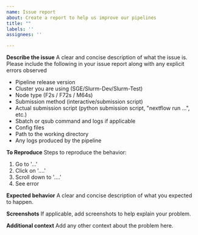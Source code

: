 ```yaml
---
name: Issue report
about: Create a report to help us improve our pipelines
title: ""
labels: ''
assignees: ''

---
```


**Describe the issue**
A clear and concise description of what the issue is. Please include the following in your issue report along with any explicit errors observed
* Pipeline release version
* Cluster you are using (SGE/Slurm-Dev/Slurm-Test)
* Node type (F2s / F72s / M64s)
* Submission method (interactive/submission script)
* Actual submission script (python submission script, "nextflow run ...", etc.)
* Sbatch or qsub command and logs if applicable
* Config files
* Path to the working directory
* Any logs produced by the pipeline

**To Reproduce**
Steps to reproduce the behavior:
1. Go to '...'
2. Click on '....'
3. Scroll down to '....'
4. See error

**Expected behavior**
A clear and concise description of what you expected to happen.

**Screenshots**
If applicable, add screenshots to help explain your problem.

**Additional context**
Add any other context about the problem here.
